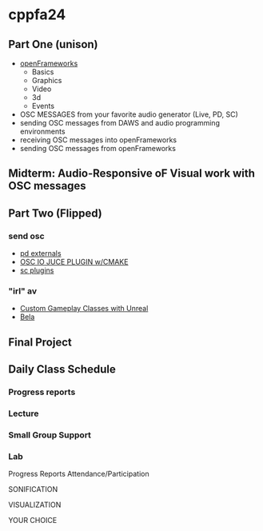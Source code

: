 # cppfa24

## Part One (unison)
- [openFrameworks](https://openframeworks.cc/learning/)
  - Basics
  - Graphics
  - Video
  - 3d
  - Events
- OSC MESSAGES from your favorite audio generator (Live, PD, SC)
- sending OSC messages from DAWS and audio programming environments
- receiving OSC messages into openFrameworks
- sending OSC messages from openFrameworks
## Midterm: Audio-Responsive oF Visual work with OSC messages
## Part Two (Flipped)
### send osc
- [pd externals](https://msp.ucsd.edu/Pd_documentation/x4.htm)
- [OSC IO JUCE PLUGIN w/CMAKE](https://docs.juce.com/master/tutorial_osc_sender_receiver.html)
- [sc plugins](https://github.com/notam02/supercollider-plugin-tutorial/releases/tag/1.0.0)
### "irl" av
- [Custom Gameplay Classes with Unreal](https://dev.epicgames.com/documentation/en-us/unreal-engine/gameplay-classes-in-unreal-engine)
- [Bela](https://learn.bela.io/tutorials/)
## Final Project

## Daily Class Schedule
### Progress reports
### Lecture
### Small Group Support
### Lab

Progress Reports
Attendance/Participation

SONIFICATION

VISUALIZATION

YOUR CHOICE
